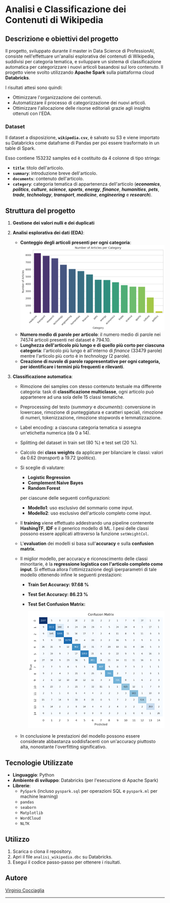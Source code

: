 # Analisi e Classificazione dei Contenuti di Wikipedia

## Descrizione e obiettivi del progetto
Il progetto, sviluppato durante il master in Data Science di ProfessionAI, consiste nell'effettuare un'analisi esplorativa dei contenuti di Wikipedia, suddivisi per categoria tematica, e sviluppare un sistema di classificazione automatica per categorizzare i nuovi articoli basandosi sul loro contenuto. Il progetto viene svolto utilizzando **Apache Spark** sulla piattaforma cloud **Databricks**.

I risultati attesi sono quindi:
- Ottimizzare l'organizzazione dei contenuti.
- Automatizzare il processo di categorizzazione dei nuovi articoli.
- Ottimizzare l'allocazione delle risorse editoriali grazie agli insights ottenuti con l'EDA.

### Dataset
Il dataset a disposizione, **`wikipedia.csv`**, è salvato su S3 e viene importato su Databricks come dataframe di Pandas per poi essere trasformato in un table di Spark. 

Esso contiene 153232 samples ed è costituito da 4 colonne di tipo stringa: 
   - **`title`**: titolo dell'articolo.
   - **`summary`**: introduzione breve dell'articolo.
   - **`documents`**: contenuto dell'articolo.
   - **`category`**: categoria tematica di appartenenza dell'articolo (***economics***, ***politics***, ***culture***, ***science***, ***sports***, ***energy***, ***finance***, ***humanities***, ***pets***, ***trade***, ***technology***, ***transport***, ***medicine***, ***engineering*** e ***research***). 

## Struttura del progetto
1. **Gestione dei valori nulli e dei duplicati**
   
2. **Analisi esplorativa dei dati (EDA)**:
   - **Conteggio degli articoli presenti per ogni categoria**: 
   ![articoli_per_categoria](https://github.com/VirginioC/analisi-wikipedia/blob/main/articoli_per_categoria.png)
   - **Numero medio di parole per articolo**: il numero medio di parole nei 74574 articoli presenti nel dataset è 794.10.
   - **Lunghezza dell'articolo più lungo e di quello più corto per ciascuna categoria**: l'articolo più lungo è all'interno di *finance* (33479 parole) mentre l'articolo più corto è in *technology* (2 parole).
   - **Creazione di nuvole di parole rappresentative per ogni categoria, per identificare i termini più frequenti e rilevanti**.
     
3. **Classificazione automatica**:
   - Rimozione dei samples con stesso contenuto testuale ma differente categoria: task di **classificazione multiclasse**, ogni articolo può appartenere ad una sola delle 15 classi tematiche.
   - Preprocessing del testo (*summary* e *documents*): conversione in lowercase, rimozione di punteggiatura e caratteri speciali, rimozione di numeri, tokenizzazione, rimozione stopwords e lemmatizzazione.
   - Label encoding: a ciascuna categoria tematica si assegna un'etichetta numerica (da 0 a 14).
   - Splitting del dataset in train set (80 %) e test set (20 %).
   - Calcolo dei **class weights** da applicare per bilanciare le classi: valori da 0.62 (*transport*) a 19.72 (*politics*).
   - Si sceglie di valutare:
      - **Logistic Regression**
      - **Complement Naive Bayes**
      - **Random Forest**
        
     per ciascune delle seguenti configurazioni:
      - **Modello1**: uso esclusivo del sommario come input.
      - **Modello2**: uso esclusivo dell'articolo completo come input.
        
   - Il **training** viene effettuato addestrando una pipeline contenente **HashingTF**, **IDF** e il generico modello di ML. I pesi delle classi possono essere applicati attraverso la funzione `setWeightCol`. 
   - L'**evaluation** dei modelli si basa sull'**accuracy** e sulla **confusion matrix**.   
   - Il miglior modello, per accuracy e riconoscimento delle classi minoritarie, è la **regressione logistica con l'articolo completo come input**. Si effettua allora l'ottimizzazione degli iperparametri di tale modello ottenendo infine le seguenti prestazioni:
        - **Train Set Accuracy: 97.68 %**
        - **Test Set Accuracy: 86.23 %**
        - **Test Set Confusion Matrix:**

          ![matrice_di_confusione](https://github.com/VirginioC/analisi-wikipedia/blob/main/matrice_di_confusione.png)

   - In conclusione le prestazioni del modello possono essere considerate abbastanza soddisfacenti con un'accuracy piuttosto alta, nonostante l'overfitting significativo.

## Tecnologie Utilizzate  
- **Linguaggio**: Python  
- **Ambiente di sviluppo**: Databricks (per l'esecuzione di Apache Spark)  
- **Librerie**:  
  - `PySpark` (incluso `pyspark.sql` per operazioni SQL e `pyspark.ml` per machine learning)
  - `pandas`
  - `seaborn`
  - `Matplotlib`
  - `WordCloud`  
  - `NLTK`

## Utilizzo  
1. Scarica o clona il repository.
2. Apri il file `analisi_wikipedia.dbc` su Databricks.
3. Esegui il codice passo-passo per ottenere i risultati.

## Autore
[Virginio Cocciaglia](https://github.com/VirginioC)

---
